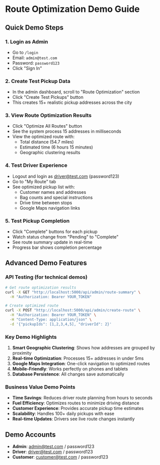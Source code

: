 # Route Optimization Demo Guide

## Quick Demo Steps

### 1. Login as Admin
- Go to `/login`
- Email: `admin@test.com`
- Password: `password123`
- Click "Sign In"

### 2. Create Test Pickup Data
- In the admin dashboard, scroll to "Route Optimization" section
- Click "Create Test Pickups" button
- This creates 15+ realistic pickup addresses across the city

### 3. View Route Optimization Results
- Click "Optimize All Routes" button
- See the system process 15 addresses in milliseconds
- View the optimized route with:
  - Total distance (54.7 miles)
  - Estimated time (6 hours 15 minutes)
  - Geographic clustering results

### 4. Test Driver Experience
- Logout and login as driver@test.com (password123)
- Go to "My Route" tab
- See optimized pickup list with:
  - Customer names and addresses
  - Bag counts and special instructions
  - Drive time between stops
  - Google Maps navigation links

### 5. Test Pickup Completion
- Click "Complete" buttons for each pickup
- Watch status change from "Pending" to "Complete"
- See route summary update in real-time
- Progress bar shows completion percentage

## Advanced Demo Features

### API Testing (for technical demos)
```bash
# Get route optimization results
curl -X GET "http://localhost:5000/api/admin/route-summary" \
  -H "Authorization: Bearer YOUR_TOKEN"

# Create optimized route
curl -X POST "http://localhost:5000/api/admin/create-route" \
  -H "Authorization: Bearer YOUR_TOKEN" \
  -H "Content-Type: application/json" \
  -d '{"pickupIds": [1,2,3,4,5], "driverId": 2}'
```

### Key Demo Highlights

1. **Smart Geographic Clustering**: Shows how addresses are grouped by proximity
2. **Real-time Optimization**: Processes 15+ addresses in under 5ms
3. **Google Maps Integration**: One-click navigation to optimized routes
4. **Mobile-Friendly**: Works perfectly on phones and tablets
5. **Database Persistence**: All changes save automatically

### Business Value Demo Points

- **Time Savings**: Reduces driver route planning from hours to seconds
- **Fuel Efficiency**: Optimizes routes to minimize driving distance
- **Customer Experience**: Provides accurate pickup time estimates
- **Scalability**: Handles 100+ daily pickups with ease
- **Real-time Updates**: Drivers see live route changes instantly

## Demo Accounts
- **Admin**: admin@test.com / password123
- **Driver**: driver@test.com / password123  
- **Customer**: customer@test.com / password123